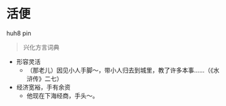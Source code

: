 # 活便
huh8 pin
> 兴化方言词典
- 形容灵活
  - （那老儿）因见小人手脚～，带小人归去到城里，教了许多本事……（《水浒传》二七）
- 经济宽裕，手有余资
  - 他现在下海经商，手头～。
